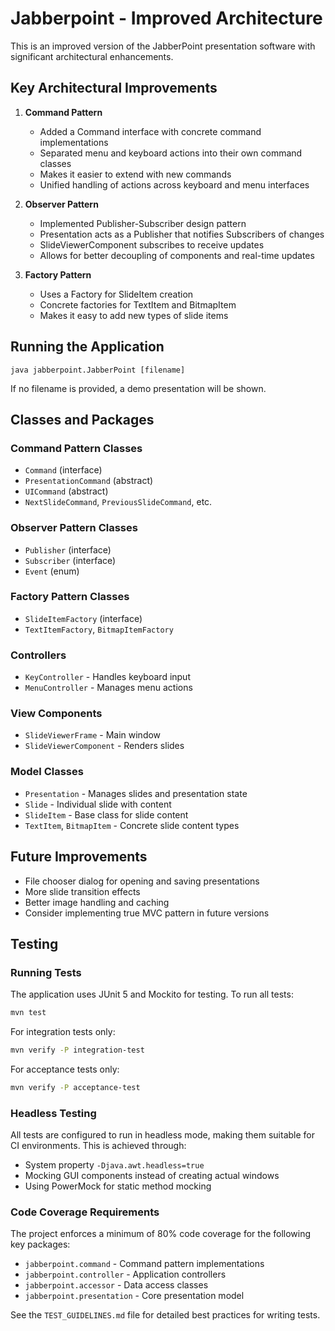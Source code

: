# Jabberpoint - Improved Architecture

This is an improved version of the JabberPoint presentation software with significant architectural enhancements.

## Key Architectural Improvements

1. **Command Pattern**
   - Added a Command interface with concrete command implementations
   - Separated menu and keyboard actions into their own command classes
   - Makes it easier to extend with new commands
   - Unified handling of actions across keyboard and menu interfaces

2. **Observer Pattern**
   - Implemented Publisher-Subscriber design pattern
   - Presentation acts as a Publisher that notifies Subscribers of changes
   - SlideViewerComponent subscribes to receive updates
   - Allows for better decoupling of components and real-time updates

3. **Factory Pattern**
   - Uses a Factory for SlideItem creation
   - Concrete factories for TextItem and BitmapItem
   - Makes it easy to add new types of slide items

## Running the Application

```
java jabberpoint.JabberPoint [filename]
```

If no filename is provided, a demo presentation will be shown.

## Classes and Packages

### Command Pattern Classes
- `Command` (interface)
- `PresentationCommand` (abstract)
- `UICommand` (abstract)
- `NextSlideCommand`, `PreviousSlideCommand`, etc.

### Observer Pattern Classes
- `Publisher` (interface)
- `Subscriber` (interface)
- `Event` (enum)

### Factory Pattern Classes
- `SlideItemFactory` (interface)
- `TextItemFactory`, `BitmapItemFactory`

### Controllers
- `KeyController` - Handles keyboard input
- `MenuController` - Manages menu actions

### View Components
- `SlideViewerFrame` - Main window
- `SlideViewerComponent` - Renders slides

### Model Classes
- `Presentation` - Manages slides and presentation state
- `Slide` - Individual slide with content
- `SlideItem` - Base class for slide content
- `TextItem`, `BitmapItem` - Concrete slide content types

## Future Improvements
- File chooser dialog for opening and saving presentations
- More slide transition effects
- Better image handling and caching
- Consider implementing true MVC pattern in future versions

## Testing

### Running Tests
The application uses JUnit 5 and Mockito for testing. To run all tests:

```bash
mvn test
```

For integration tests only:
```bash
mvn verify -P integration-test
```

For acceptance tests only:
```bash
mvn verify -P acceptance-test
```

### Headless Testing
All tests are configured to run in headless mode, making them suitable for CI environments. This is achieved through:
- System property `-Djava.awt.headless=true`
- Mocking GUI components instead of creating actual windows
- Using PowerMock for static method mocking

### Code Coverage Requirements
The project enforces a minimum of 80% code coverage for the following key packages:
- `jabberpoint.command` - Command pattern implementations
- `jabberpoint.controller` - Application controllers
- `jabberpoint.accessor` - Data access classes
- `jabberpoint.presentation` - Core presentation model

See the `TEST_GUIDELINES.md` file for detailed best practices for writing tests.
